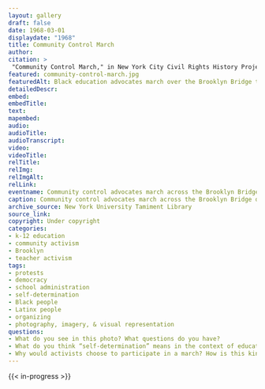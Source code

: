 ```yaml
--- 
layout: gallery
draft: false
date: 1968-03-01
displaydate: "1968"
title: Community Control March
author: 
citation: >
 "Community Control March," in New York City Civil Rights History Project, Accessed: [Month Day, Year], https://nyccivilrightshistory.org/gallery/community-control-march.
featured: community-control-march.jpg
featuredAlt: Black education advocates march over the Brooklyn Bridge together, arms linked. A large sign reads &quot;Self-Determination for Black Communities, Youth Against War & Fascism&quot;
detailedDescr: 
embed: 
embedTitle: 
text: 
mapembed: 
audio: 
audioTitle: 
audioTranscript: 
video: 
videoTitle: 
relTitle: 
relImg: 
relImgAlt: 
relLink: 
eventname: Community control advocates march across the Brooklyn Bridge.
caption: Community control advocates march across the Brooklyn Bridge during the 1968 United Federation of Teachers strike. One of the figures in the front is Rhody McCoy, who was the superintendent of the Ocean Hill-Brownsville community control district in Brooklyn, where the controversy over teacher firing prompted the strike. 
archive_source: New York University Tamiment Library 
source_link: 
copyright: Under copyright
categories: 
- k-12 education
- community activism
- Brooklyn
- teacher activism
tags: 
- protests
- democracy
- school administration
- self-determination
- Black people
- Latinx people
- organizing
- photography, imagery, & visual representation
questions: 
- What do you see in this photo? What questions do you have? 
- What do you think “self-determination” means in the context of education? How are “self-determination” and community control of schools connected? 
- Why would activists choose to participate in a march? How is this kind of protest similar to or different than others, such as boycotts, legal suits, petitions, etc?
--- 
```

 
{{< in-progress >}}

